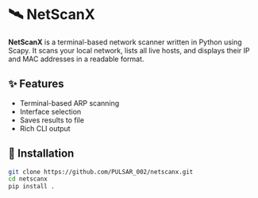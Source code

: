 # 🛰️ NetScanX

**NetScanX** is a terminal-based network scanner written in Python using Scapy. It scans your local network, lists all live hosts, and displays their IP and MAC addresses in a readable format.

## ✨ Features

- Terminal-based ARP scanning
- Interface selection
- Saves results to file
- Rich CLI output

## 🔧 Installation

```bash
git clone https://github.com/PULSAR_002/netscanx.git
cd netscanx
pip install .
